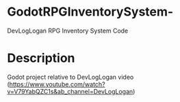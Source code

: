 # GodotRPGInventorySystem-

DevLogLogan RPG Inventory System Code

# Description

Godot project relative to DevLogLogan video (https://www.youtube.com/watch?v=V79YabQZC1s&ab_channel=DevLogLogan)

